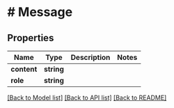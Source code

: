 # # Message

## Properties

Name | Type | Description | Notes
------------ | ------------- | ------------- | -------------
**content** | **string** |  |
**role** | **string** |  |

[[Back to Model list]](../../README.md#models) [[Back to API list]](../../README.md#endpoints) [[Back to README]](../../README.md)
